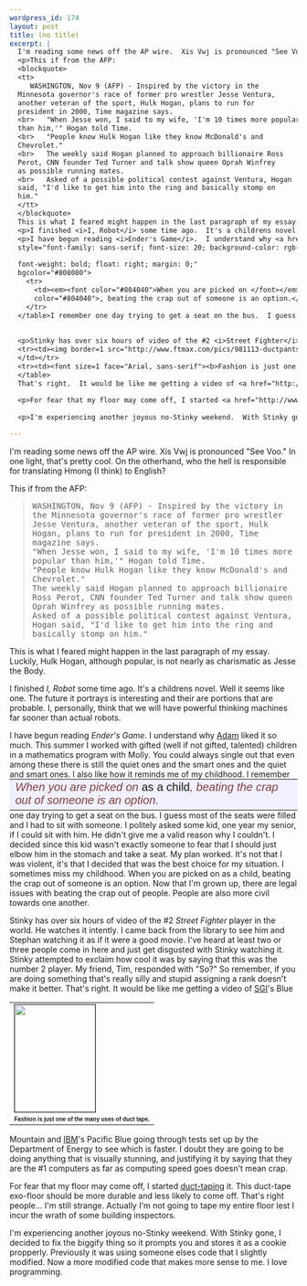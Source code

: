 ```yaml
--- 
wordpress_id: 174
layout: post
title: (no title)
excerpt: |
  I'm reading some news off the AP wire.  Xis Vwj is pronounced "See Voo."  In one light, that's pretty cool.  On the otherhand, who the hell is responsible for translating Hmong (I think) to English?
  <p>This if from the AFP:
  <blockquote>
  <tt>
     WASHINGTON, Nov 9 (AFP) - Inspired by the victory in the  
  Minnesota governor's race of former pro wrestler Jesse Ventura, 
  another veteran of the sport, Hulk Hogan, plans to run for
  president in 2000, Time magazine says. 
  <br>   "When Jesse won, I said to my wife, 'I'm 10 times more popular  
  than him,'" Hogan told Time. 
  <br>   "People know Hulk Hogan like they know McDonald's and  
  Chevrolet." 
  <br>   The weekly said Hogan planned to approach billionaire Ross  
  Perot, CNN founder Ted Turner and talk show queen Oprah Winfrey
  as possible running mates. 
  <br>   Asked of a possible political contest against Ventura, Hogan 
  said, "I'd like to get him into the ring and basically stomp on 
  him." 
  </tt>     
  </blockquote>
  This is what I feared might happen in the last paragraph of my essay.  Luckily, Hulk Hogan, although popular, is not nearly as charismatic as Jesse the Body.  
  <p>I finished <i>I, Robot</i> some time ago.  It's a childrens novel.  Well it seems like one.  The future it portrays is interesting and their are portions that are probable.  I, personally, think that we will have powerful thinking machines far sooner than actual robots.
  <p>I have begun reading <i>Ender's Game</i>.  I understand why <a href="http://www.engelbot.com/">Adam</a> liked it so much.  This summer I worked with gifted (well if not gifted, talented) children in a mathematics program with Molly.  You could always single out that even among these there is still the quiet ones and the smart ones and the quiet and smart ones.  I also like how it reminds me of my childhood.  <table border="0" cellpadding="0" cellspacing="0" align="right" width="80%"
  style="font-family: sans-serif; font-size: 20; background-color: rgb(240,240,255); 
  
  font-weight: bold; float: right; margin: 0;"
  bgcolor="#808080">
    <tr>
      <td><em><font color="#804040">When you are picked on </font></em>as a child<em><font
      color="#804040">, beating the crap out of someone is an option.</font></em></td>
    </tr>
  </table>I remember one day trying to get a seat on the bus.  I guess most of the seats were filled and I had to sit with someone.  I politely asked some kid, one year my senior, if I could sit with him.  He didn't give me a valid reason why I couldn't.  I decided since this kid wasn't exactly someone to fear that I should just elbow him in the stomach and take a seat.  My plan worked.  It's not that I was violent, it's that I decided that was the best choice for my situation.  I sometimes miss my childhood.  When you are picked on as a child, beating the crap out of someone is an option.  Now that I'm grown up, there are legal issues with beating the crap out of people.  People are also more civil towards one another.
  
  
  <p>Stinky has over six hours of video of the #2 <i>Street Fighter</i> player in the world.  He watches it intently.  I came back from the library to see him and Stephan watching it as if it were a good movie.  I've heard at least two or three people come in here and just get disgusted with Stinky watching it.  Stinky attempted to exclaim how cool it was by saying that this was the number 2 player.  My friend, Tim, responded with "So?"  So remember, if you are doing something that's really silly and stupid assigning a rank doesn't make it better.  <table align="right" width="141">
  <tr><td><img border=1 src="http://www.ftmax.com/pics/981113-ductpants.jpg"  width="141" height="188">
  </td></tr>
  <tr><td><font size=1 face="Arial, sans-serif"><b>Fashion is just one of the many uses of duct tape.</b></font></td></tr>
  </table>
  That's right.  It would be like me getting a video of <a href="http://www.sgi.com/">SGI</a>'s Blue Mountain and <a href="http://www.ibm.com">IBM</a>'s Pacific Blue going through tests set up by the Department of Energy to see which is faster.  I doubt they are going to be doing anything that is visually stunning, and justifying it by saying that they are the #1 computers as far as computing speed goes doesn't mean crap.
  
  <p>For fear that my floor may come off, I started <a href="http://www.manco.com/">duct-taping</a> it.  This duct-tape exo-floor should be more durable and less likely to come off.  That's right people... I'm still strange.  Actually I'm not going to tape my entire floor lest I incur the wrath of some building inspectors.
  
  <p>I'm experiencing another joyous no-Stinky weekend.  With Stinky gone, I decided to fix the biggify thing so it prompts you and stores it as a cookie propperly.  Previously it was using someone elses code that I slightly modified.  Now a more modified code that makes more sense to me.  I love programming.

---
```

I'm reading some news off the AP wire.  Xis Vwj is pronounced "See Voo."  In one light, that's pretty cool.  On the otherhand, who the hell is responsible for translating Hmong (I think) to English?
<p>This if from the AFP:
<blockquote>
<tt>
   WASHINGTON, Nov 9 (AFP) - Inspired by the victory in the  
Minnesota governor's race of former pro wrestler Jesse Ventura, 
another veteran of the sport, Hulk Hogan, plans to run for
president in 2000, Time magazine says. 
<br>   "When Jesse won, I said to my wife, 'I'm 10 times more popular  
than him,'" Hogan told Time. 
<br>   "People know Hulk Hogan like they know McDonald's and  
Chevrolet." 
<br>   The weekly said Hogan planned to approach billionaire Ross  
Perot, CNN founder Ted Turner and talk show queen Oprah Winfrey
as possible running mates. 
<br>   Asked of a possible political contest against Ventura, Hogan 
said, "I'd like to get him into the ring and basically stomp on 
him." 
</tt>     
</blockquote>
This is what I feared might happen in the last paragraph of my essay.  Luckily, Hulk Hogan, although popular, is not nearly as charismatic as Jesse the Body.  
<p>I finished <i>I, Robot</i> some time ago.  It's a childrens novel.  Well it seems like one.  The future it portrays is interesting and their are portions that are probable.  I, personally, think that we will have powerful thinking machines far sooner than actual robots.
<p>I have begun reading <i>Ender's Game</i>.  I understand why <a href="http://www.engelbot.com/">Adam</a> liked it so much.  This summer I worked with gifted (well if not gifted, talented) children in a mathematics program with Molly.  You could always single out that even among these there is still the quiet ones and the smart ones and the quiet and smart ones.  I also like how it reminds me of my childhood.  <table border="0" cellpadding="0" cellspacing="0" align="right" width="80%"
style="font-family: sans-serif; font-size: 20; background-color: rgb(240,240,255); 

font-weight: bold; float: right; margin: 0;"
bgcolor="#808080">
  <tr>
    <td><em><font color="#804040">When you are picked on </font></em>as a child<em><font
    color="#804040">, beating the crap out of someone is an option.</font></em></td>
  </tr>
</table>I remember one day trying to get a seat on the bus.  I guess most of the seats were filled and I had to sit with someone.  I politely asked some kid, one year my senior, if I could sit with him.  He didn't give me a valid reason why I couldn't.  I decided since this kid wasn't exactly someone to fear that I should just elbow him in the stomach and take a seat.  My plan worked.  It's not that I was violent, it's that I decided that was the best choice for my situation.  I sometimes miss my childhood.  When you are picked on as a child, beating the crap out of someone is an option.  Now that I'm grown up, there are legal issues with beating the crap out of people.  People are also more civil towards one another.


<p>Stinky has over six hours of video of the #2 <i>Street Fighter</i> player in the world.  He watches it intently.  I came back from the library to see him and Stephan watching it as if it were a good movie.  I've heard at least two or three people come in here and just get disgusted with Stinky watching it.  Stinky attempted to exclaim how cool it was by saying that this was the number 2 player.  My friend, Tim, responded with "So?"  So remember, if you are doing something that's really silly and stupid assigning a rank doesn't make it better.  <table align="right" width="141">
<tr><td><img border=1 src="http://www.ftmax.com/pics/981113-ductpants.jpg"  width="141" height="188">
</td></tr>
<tr><td><font size=1 face="Arial, sans-serif"><b>Fashion is just one of the many uses of duct tape.</b></font></td></tr>
</table>
That's right.  It would be like me getting a video of <a href="http://www.sgi.com/">SGI</a>'s Blue Mountain and <a href="http://www.ibm.com">IBM</a>'s Pacific Blue going through tests set up by the Department of Energy to see which is faster.  I doubt they are going to be doing anything that is visually stunning, and justifying it by saying that they are the #1 computers as far as computing speed goes doesn't mean crap.

<p>For fear that my floor may come off, I started <a href="http://www.manco.com/">duct-taping</a> it.  This duct-tape exo-floor should be more durable and less likely to come off.  That's right people... I'm still strange.  Actually I'm not going to tape my entire floor lest I incur the wrath of some building inspectors.

<p>I'm experiencing another joyous no-Stinky weekend.  With Stinky gone, I decided to fix the biggify thing so it prompts you and stores it as a cookie propperly.  Previously it was using someone elses code that I slightly modified.  Now a more modified code that makes more sense to me.  I love programming.
